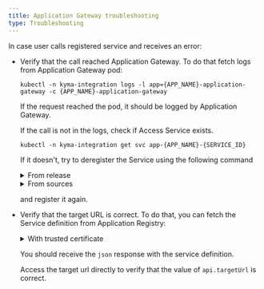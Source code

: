 ```yaml
---
title: Application Gateway troubleshooting
type: Troubleshooting
---
```


In case user calls registered service and receives an error:
- Verify that the call reached Application Gateway. 
  To do that fetch logs from Application Gateway pod:
  ```
  kubectl -n kyma-integration logs -l app={APP_NAME}-application-gateway -c {APP_NAME}-application-gateway
  ```
  If the request reached the pod, it should be logged by Application Gateway.
  
  If the call is not in the logs, check if Access Service exists.
  ```
  kubectl -n kyma-integration get svc app-{APP_NAME}-{SERVICE_ID}
  ```
  If it doesn't, try to deregister the Service using the following command

  <div tabs name="installation">
    <details>
    <summary>
    From release
    </summary>

    When you install Kyma locally from a release, follow [this](https://kyma-project.io/docs/master/root/kyma/#installation-install-kyma-locally) guide.
    Ensure that you created the local Kubernetes cluster with `10240Mb` memory and `30Gb` disk size.
    ```
    ./scripts/minikube.sh --domain "kyma.local" --vm-driver "hyperkit" --memory 10240Mb --disk-size 30g
    ```

    Run the following command before triggering the Kyma installation process:
    ```
    kubectl -n kyma-installer patch configmap installation-config-overrides -p '{"data": {"global.knative": "true", "global.kymaEventBus": "false", "global.natsStreaming.clusterID": "knative-nats-streaming"}}'
    ```
    </details>
    <details>
    <summary>
    From sources
    </summary>

    When you install Kyma locally from sources, add the `--knative` argument to the `run.sh` script. Run this command:

    ```
    ./run.sh --knative
    ```
    </details>
  </div>

  and register it again.

- Verify that the target URL is correct. 
  To do that, you can fetch the Service definition from Application Registry:

    <div tabs name="verification">
      <details>
      <summary>
      With trusted certificate
      </summary>
  
  	  ```
      curl https://gateway.{CLUSTER_DOMAIN}/{APP_NAME}/v1/metadata/services/{SERVICE_ID} --cert {CERTIFICATE_FILE} --key {KEY_FILE}
      ```

      </details>
      <details>
      <summary>
      Without trusted certificate
      </summary>

      ```
      curl https://gateway.{CLUSTER_DOMAIN}/{APP_NAME}/v1/metadata/services/{SERVICE_ID} --cert {CERTIFICATE_FILE} --key {KEY_FILE} -k
      ```

      </details>
    </div>

  You should receive the `json` response with the service definition.

  Access the target url directly to verify that the value of `api.targetUrl` is correct.
